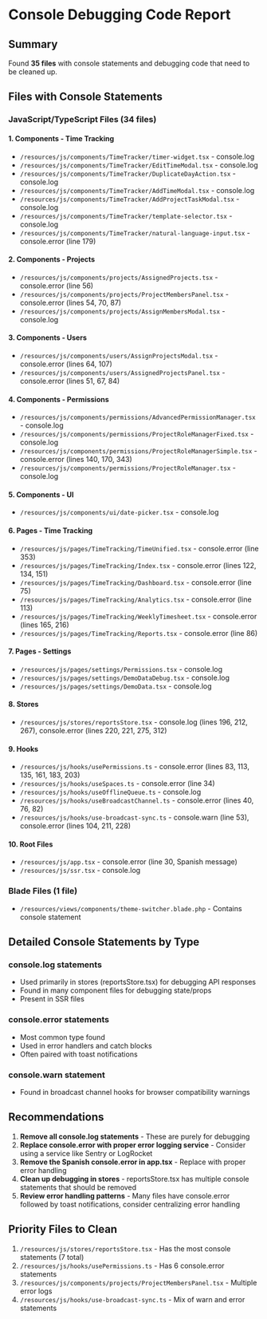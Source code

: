 # Console Debugging Code Report

## Summary
Found **35 files** with console statements and debugging code that need to be cleaned up.

## Files with Console Statements

### JavaScript/TypeScript Files (34 files)

#### 1. **Components - Time Tracking**
- `/resources/js/components/TimeTracker/timer-widget.tsx` - console.log
- `/resources/js/components/TimeTracker/EditTimeModal.tsx` - console.log
- `/resources/js/components/TimeTracker/DuplicateDayAction.tsx` - console.log
- `/resources/js/components/TimeTracker/AddTimeModal.tsx` - console.log
- `/resources/js/components/TimeTracker/AddProjectTaskModal.tsx` - console.log
- `/resources/js/components/TimeTracker/template-selector.tsx` - console.log
- `/resources/js/components/TimeTracker/natural-language-input.tsx` - console.error (line 179)

#### 2. **Components - Projects**
- `/resources/js/components/projects/AssignedProjects.tsx` - console.error (line 56)
- `/resources/js/components/projects/ProjectMembersPanel.tsx` - console.error (lines 54, 70, 87)
- `/resources/js/components/projects/AssignMembersModal.tsx` - console.log

#### 3. **Components - Users**
- `/resources/js/components/users/AssignProjectsModal.tsx` - console.error (lines 64, 107)
- `/resources/js/components/users/AssignedProjectsPanel.tsx` - console.error (lines 51, 67, 84)

#### 4. **Components - Permissions**
- `/resources/js/components/permissions/AdvancedPermissionManager.tsx` - console.log
- `/resources/js/components/permissions/ProjectRoleManagerFixed.tsx` - console.log
- `/resources/js/components/permissions/ProjectRoleManagerSimple.tsx` - console.error (lines 140, 170, 343)
- `/resources/js/components/permissions/ProjectRoleManager.tsx` - console.log

#### 5. **Components - UI**
- `/resources/js/components/ui/date-picker.tsx` - console.log

#### 6. **Pages - Time Tracking**
- `/resources/js/pages/TimeTracking/TimeUnified.tsx` - console.error (line 353)
- `/resources/js/pages/TimeTracking/Index.tsx` - console.error (lines 122, 134, 151)
- `/resources/js/pages/TimeTracking/Dashboard.tsx` - console.error (line 75)
- `/resources/js/pages/TimeTracking/Analytics.tsx` - console.error (line 113)
- `/resources/js/pages/TimeTracking/WeeklyTimesheet.tsx` - console.error (lines 165, 216)
- `/resources/js/pages/TimeTracking/Reports.tsx` - console.error (line 86)

#### 7. **Pages - Settings**
- `/resources/js/pages/settings/Permissions.tsx` - console.log
- `/resources/js/pages/settings/DemoDataDebug.tsx` - console.log
- `/resources/js/pages/settings/DemoData.tsx` - console.log

#### 8. **Stores**
- `/resources/js/stores/reportsStore.tsx` - console.log (lines 196, 212, 267), console.error (lines 220, 221, 275, 312)

#### 9. **Hooks**
- `/resources/js/hooks/usePermissions.ts` - console.error (lines 83, 113, 135, 161, 183, 203)
- `/resources/js/hooks/useSpaces.ts` - console.error (line 34)
- `/resources/js/hooks/useOfflineQueue.ts` - console.log
- `/resources/js/hooks/useBroadcastChannel.ts` - console.error (lines 40, 76, 82)
- `/resources/js/hooks/use-broadcast-sync.ts` - console.warn (line 53), console.error (lines 104, 211, 228)

#### 10. **Root Files**
- `/resources/js/app.tsx` - console.error (line 30, Spanish message)
- `/resources/js/ssr.tsx` - console.log

### Blade Files (1 file)
- `/resources/views/components/theme-switcher.blade.php` - Contains console statement

## Detailed Console Statements by Type

### console.log statements
- Used primarily in stores (reportsStore.tsx) for debugging API responses
- Found in many component files for debugging state/props
- Present in SSR files

### console.error statements
- Most common type found
- Used in error handlers and catch blocks
- Often paired with toast notifications

### console.warn statement
- Found in broadcast channel hooks for browser compatibility warnings

## Recommendations

1. **Remove all console.log statements** - These are purely for debugging
2. **Replace console.error with proper error logging service** - Consider using a service like Sentry or LogRocket
3. **Remove the Spanish console.error in app.tsx** - Replace with proper error handling
4. **Clean up debugging in stores** - reportsStore.tsx has multiple console statements that should be removed
5. **Review error handling patterns** - Many files have console.error followed by toast notifications, consider centralizing error handling

## Priority Files to Clean
1. `/resources/js/stores/reportsStore.tsx` - Has the most console statements (7 total)
2. `/resources/js/hooks/usePermissions.ts` - Has 6 console.error statements
3. `/resources/js/components/projects/ProjectMembersPanel.tsx` - Multiple error logs
4. `/resources/js/hooks/use-broadcast-sync.ts` - Mix of warn and error statements